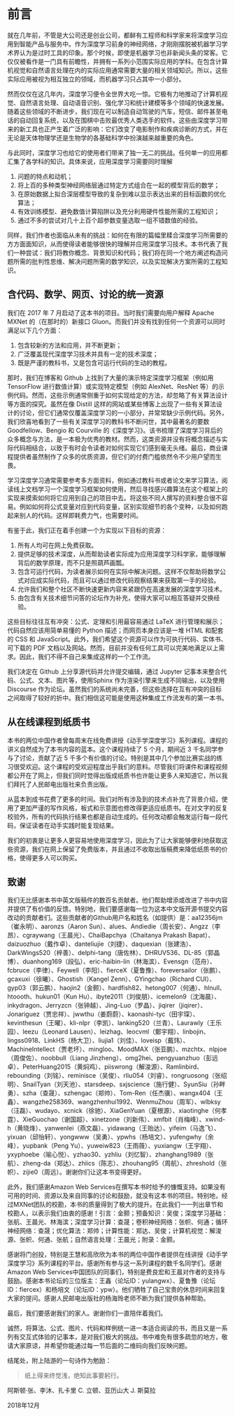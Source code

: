 # 前言

就在几年前，不管是大公司还是创业公司，都鲜有工程师和科学家来将深度学习应用到智能产品与服务中。作为深度学习前身的神经网络，才刚刚摆脱被机器学习学术界认为是过时工具的印象。那个时候，即使是机器学习也非新闻头条的常客。它仅仅被看作是一门具有前瞻性，并拥有一系列小范围实际应用的学科。在包含计算机视觉和自然语言处理在内的实际应用通常需要大量的相关领域知识。所以，这些实际应用被视为相互独立的领域，而机器学习只占其中一小部分。

然而仅仅在这几年内，深度学习便令全世界大吃一惊。它极有力地推动了计算机视觉、自然语言处理、自动语音识别、强化学习和统计建模等多个领域的快速发展。随着这些领域的不断进步，我们现在可以制造自动驾驶的汽车，短信、邮件甚至电话的自动回复系统，以及在围棋中击败最优秀人类选手的软件。这些由深度学习带来的新工具也正产生着广泛的影响：它们改变了电影制作和疾病诊断的方式，并在无论是天体物理学还是生物学的各基础科学中扮演越来越重要的角色。

与此同时，深度学习也给它的使用者们带来了独一无二的挑战。任何单一的应用都汇集了各学科的知识。具体来说，应用深度学习需要同时理解

1. 问题的特点和动机；
1. 将上百的多种类型神经网络层通过特定方式组合在一起的模型背后的数学；
1. 在原始数据上拟合深层模型导致的复杂到难以显示表达出来的目标函数的优化算法；
1. 有效训练模型、避免数值计算陷阱以及充分利用硬件性能所需的工程知识；
1. 通过不多的尝试对几十上百个超参数变量选取一组不错数值的经验。

同样，我们作者也面临从未有的挑战：如何在有限的篇幅里糅合深度学习所需要的方方面面知识，从而使得读者能够很快的理解并应用深度学习技术。本书代表了我们一种尝试：我们将教你概念、背景知识和代码；我们将在同一个地方阐述构造问题所需的批判性思维、解决问题所需的数学知识，以及实现解决方案所需的工程知识。

## 含代码、数学、网页、讨论的统一资源

我们在 2017 年 7 月启动了这本书的项目。当时我们需要向用户解释 Apache MXNet 的（在那时的）新接口 Gluon。而我们并没有找到任何一个资源可以同时满足以下几个方面：

1. 包含较新的方法和应用，并不断更新；
1. 广泛覆盖现代深度学习技术并具有一定的技术深度；
1. 既是严谨的教科书，又是包含可运行代码的生动的教程。

那时，我们在博客和 Github 上找到了大量的演示特定深度学习框架（例如用 TensorFlow 进行数值计算）或实现特定模型（例如 AlexNet、ResNet 等）的示例代码。然而，这些示例通常侧重于如何实现给定的方法，却忽略了有关算法设计等方面的探究。虽然在像 Distill 这样的网站或某些博客上出现了一些有关算法设计的讨论，但它们通常仅覆盖深度学习的一小部分，并常常缺少示例代码。另外，我们欣喜地看到了一些有关深度学习的教科书不断问世，其中最著名的要数 Goodfellow、Bengio 和 Courville 的《深度学习》。该书梳理了深度学习背后的众多概念与方法，是一本极为优秀的教材。然而，这类资源并没有将概念描述与实际代码相结合，以致于有时会令读者对如何实现它们感到毫无头绪。最后，商业课程提供者虽然制作了众多的优质资源，但它们的付费门槛依然令不少用户望而生畏。

学习深度学习通常需要参考多方面资料，例如通过教科书或者论文来学习算法，阅读线上文档学习一个深度学习框架如何使用，然后寻找感兴趣算法在这个框架上的实现来摸索如何将它应用到自己的项目中去。将这些不同人撰写的资料整合很不容易。例如如何将公式变量对应到代码变量，区别实现细节的各个变种，以及如何跑起来别人的代码。这样即耗费力气，也需要时间。

有鉴于此，我们正在着手创建一个为实现以下目标的资源：

1. 所有人均可在网上免费获取。
1. 提供足够的技术深度，从而帮助读者实际成为应用深度学习科学家，能够理解背后的数学原理，而不只是照葫芦画瓢。
1. 包含可运行代码，为读者展示如何在实际中解决问题。这样不仅帮助将数学公式对应成实际代码，而且可以通过修改代码观察结果来获取第一手的经验。
1. 允许我们和整个社区不断快速更新内容来紧跟仍在高速发展的深度学习技术。
1. 由包含有关技术细节问答的论坛作为补充，使得大家可以相互答疑并交换经验。

这些目标往往互有冲突：公式、定理和引用最容易通过 LaTeX 进行管理和展示；代码自然应该用简单易懂的 Python 描述；而网页本身应该是一堆 HTML 和配套的 CSS 和 JavaScript。此外，我们希望这个资源可以作为可执行代码、实体书、可下载的 PDF 文档以及网站。然而，目前并没有任何工具可以完美地满足以上需求。因此，我们不得不自己来集成这样的一个工作流。

我们决定在 Github 上分享源代码并允许提交编辑，通过 Jupyter 记事本来整合代码、公式、文本、图片等，使用Sphinx 作为渲染引擎来生成不同输出，以及使用 Discourse 作为论坛。虽然我们的系统尚未完善，但这些选择在互有冲突的目标之间取得了较好的折中。我们相信这可能是使用这种集成工作流发布的第一本书。

## 从在线课程到纸质书

本书的两位中国作者曾每周末在线免费讲授《动手学深度学习》系列课程。课程的讲义自然成为了本书内容的蓝本。这个课程持续了 5 个月，期间近 3 千名同学参与了讨论，贡献了近 5 千多个有价值的讨论。特别是其中几个参加比赛实战的练习很受欢迎。这个课程的受欢迎程度出乎我们的意料。尽管我们将课件和课程视频都公开在了网上，但我们同时觉得出版成纸质书也许能让更多人来知道它，所以我们拜托了人民邮电出版社来负责出版。

从蓝本到成书花费了更多的时间。我们对所有涉及到的技术点补充了背景介绍，使用了更加严谨的写作风格，板式和示意图也修改得更适应纸质书。在对文字的反复校验外，所有的代码执行结果也都是自动生成的。任何改动都会触发运行每一段代码，保证读者在动手实践时能复现结果。

我们的初衷是让更多人更容易地使用深度学习，因此为了让大家能够便利地获取这些资源，我们在网上保留了免费版本，并且通过不收取出版稿费来降低纸质书的价格，使得更多人可以购买。

## 致谢

我们无比感谢本书中英文版稿件的数百名贡献者。他们帮助增添或改进了书中内容并提供了有价值的反馈。特别地，我们要感谢每一位为这本中文版开源书提交内容改动的贡献者们。这些贡献者的Github用户名和姓名（如提供）是：aa12356jm（崔永明）、aaronzs（Aaron Sun）、alues、Andiedie（周长安）、Angzz（李昂）、cgraywang（王晨光）、ChaiBapchya（Chaitanya Prakash Bapat）、daizuozhuo（戴作卓）、danteliujie（刘捷）、daquexian（张建浩）、DarkWings520（梓善）、delphi-tang（唐佐林）、DHRUV536、DL-85（郭晶博）、duanhong169（段弘）、eric-haibin-lin（林海滨）、Evensgn（范舟）、fcbruce（李律）、Feywell（李阳）、fierceX（夏鲁豫）、foreversailor（张鹏）、gcaxuxi（徐曦）、Ghostish（Kangel Zenn）、GYingchao（Richard CUI）、gyp03（郭云鹏）、haojin2（金颢）、hardfish82、hetong007（何通）、hlnull、htoooth、hukun01（Kun Hu）、ibyte2011（刘俊朋）、icemelon9（沈海晨）、inkydragon、Jerryzcn（张钟越）、Jing-Luo（罗晶）、jiqirer（jiqirer）、Jonariguez（贾忠祥）、jwwthu（姜蔚蔚）、kaonashi-tyc（田宇琛）、kevinthesun（王曜）、kli-nlpr（李凯）、lanking520（兰青）、Laurawly（王乐园）、leezu（Leonard Lausen）、leizhag、leocvml（鄭宇翔）、linbojin、lingss0918、LinkHS（杨大卫）、liujia1（刘佳）、loveisp（戴玮）、MachineIntellect（贾老坏）、mingloo、MoodMAX（张亚鹏）、mzchtx、nlpjoe（周俊佐）、noobbull（Liang Jinzheng）、omg2hei、pengyuanzhuo（彭远卓）、PeterHuang2015（黄焖鸡）、piiswrong（解浚源）、Ramlinbird、rebounding（刘铭）、reminisce（吴俊）、rliu054（刘睿）、rongruosong（张绍明）、SnailTyan（刘天池）、starsdeep、sxjscience（施行健）、SyunSiu（孙畔勇）、szha（查晟）、szhengac（郑帅）、Tom-Ren（任杰骥）、wangx404（王鑫）、wangzhe258369、wangzhenhui1992、WenmuZhou（周军）、wlbksy（汪磊）、wudayo、xcnick（徐驰）、XiaGenYuan（夏根源）、xiaotinghe（何孝霆）、XieGuochao（谢国超）、xinetzone（刘新伟）、xmfbit（肖梅峰）、xwind-h（黄晓烽）、yanwenlei（燕文磊）、yidawang（王贻达）、yifeim（马逸飞）、yixuan（邱怡轩）、yongwww（吴勇）、ypwhs（杨培文）、yufengwhy（余峰）、yupbank（Peng Yu）、yuweiw823（王雨薇）、yuxiangw（王宇翔）、yxyphoebe（喻心悦）、yzhao30、yzhliu（刘忆智）、zhanghang1989（张航）、zheng-da（郑达）、zhiics（陈志）、zhouhang95（周航）、zhreshold（张帜）、zijie0（周远）。谢谢你们让这本书变得更好。

此外，我们感谢Amazon Web Services在撰写本书时给予的慷慨支持。如果没有可用的时间、资源以及来自同事的讨论和鼓励，就没有这本书的项目。特别地，经过MXNet团队的校勘，本书的质量得到了极大的提升。在此我们一一列出章节和校勘人，以表示我们由衷的感谢！引言：金颢；预备知识：吴俊；深度学习基础：张航、王晨光、林海滨；深度学习计算：查晟；卷积神经网络：张帜、何通；循环神经网络：查晟；优化算法：郑帅；计算性能：郑达、吴俊；计算机视觉：解浚源、张帜、何通、张航；自然语言处理：王晨光；附录：金颢。

感谢将门创投，特别是王慧和高欣欣为本书的两位中国作者提供在线讲授《动手学深度学习》系列课程的平台。感谢所有参与这一系列课程的数千名同学们。感谢Amazon Web Services中国团队的同事们，特别是费良宏和王晨对作者的支持与鼓励。感谢本书论坛的三位版主：王鑫（论坛ID：yulangwx）、夏鲁豫（论坛ID：fiercex）和杨培文（论坛ID：ypw）。他们牺牲了自己宝贵的休息时间来回复大家的提问。感谢人民邮电出版社的杨海玲老师不断为我们提供各种帮助。

最后，我们要感谢我们的家人。谢谢你们一直陪伴着我们。

诚然，将算法、公式、图片、代码和样例统一进一本适合阅读的书，而且又是一系列有交互式体验的记事本，是对我们极大的挑战。书中难免有很多疏忽的地方，敬请大家原谅，并希望你能通过每一节后面的二维码向我们反映问题。

结尾处，附上陆游的一句诗作为勉励：

> 纸上得来终觉浅，绝知此事要躬行。


阿斯顿·张、李沐、扎卡里 C. 立顿、亚历山大 J. 斯莫拉

2018年12月
